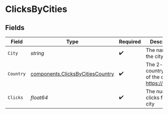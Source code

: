 # ClicksByCities


## Fields

| Field                                                                                | Type                                                                                 | Required                                                                             | Description                                                                          |
| ------------------------------------------------------------------------------------ | ------------------------------------------------------------------------------------ | ------------------------------------------------------------------------------------ | ------------------------------------------------------------------------------------ |
| `City`                                                                               | *string*                                                                             | :heavy_check_mark:                                                                   | The name of the city                                                                 |
| `Country`                                                                            | [components.ClicksByCitiesCountry](../../models/components/clicksbycitiescountry.md) | :heavy_check_mark:                                                                   | The 2-letter country code of the city: https://d.to/geo                              |
| `Clicks`                                                                             | *float64*                                                                            | :heavy_check_mark:                                                                   | The number of clicks from this city                                                  |